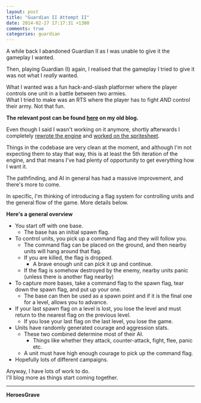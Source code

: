 ```yaml
---
layout: post
title: "Guardian II Attempt II"
date: 2014-02-27 17:17:31 +1300
comments: true
categories: guardian
---
```


A while back I abandoned Guardian II as I was unable to give it the gameplay I wanted.

Then, playing Guardian (I) again, I realised that the gameplay I tried to give it was not what I _really_ wanted.

What I wanted was a fun hack-and-slash platformer where the player controls one unit in a battle between two armies.  
What I tried to make was an RTS where the player has to fight _AND_ control their army. Not that fun.

**The relevant post can be found [here](http://heroesgravedevelopment.tumblr.com/post/62474167067) on my old blog.**

Even though I said I wasn't working on it anymore, shortly afterwards I completely
[rewrote the engine](http://heroesgravedevelopment.tumblr.com/post/66428716420)
and [worked on the spritesheet](http://heroesgravedevelopment.tumblr.com/post/65855743674).

Things in the codebase are very clean at the moment, and although I'm not expecting them to stay that way,
this is at least the 5th iteration of the engine, and that means I've had plenty of opportunity to get everything how I want it.

The pathfinding, and AI in general has had a massive improvement, and there's more to come.

In specific, I'm thinking of introducing a flag system for controlling units and the general flow of the game. More details below.

**Here's a general overview**

- You start off with one base.
    - The base has an initial spawn flag.
- To control units, you pick up a command flag and they will follow you.
    - The command flag can be placed on the ground, and then nearby units will hang around that flag.
    - If you are killed, the flag is dropped.
        - A brave enough unit can pick it up and continue.
    - If the flag is somehow destroyed by the enemy, nearby units panic (unless there is another flag nearby)
- To capture more bases, take a command flag to the spawn flag, tear down the spawn flag, and put up your one.
    - The base can then be used as a spawn point and if it is the final one for a level, allows you to advance.
- If your last spawn flag on a level is lost, you lose the level and must return to the nearest flag on the previous level.
    - If you lose your last flag on the last level, you lose the game.
- Units have randomly generated courage and aggression stats.
    - These two combined determine most of their AI.
        - Things like whether they attack, counter-attack, fight, flee, panic etc.
    - A unit must have high enough courage to pick up the command flag.
- Hopefully lots of different campaigns.

Anyway, I have lots of work to do.  
I'll blog more as things start coming together.

---
**HeroesGrave**